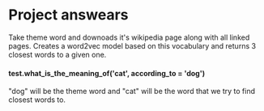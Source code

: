# Project answears

Take theme word and downoads it's wikipedia page along with all linked pages.
Creates a word2vec model based on this vocabulary and returns 3 closest words to a given one.

#### test.what_is_the_meaning_of('cat', according_to = 'dog') 
"dog" will be the theme word and "cat" will be the word that we try to find closest words to.
